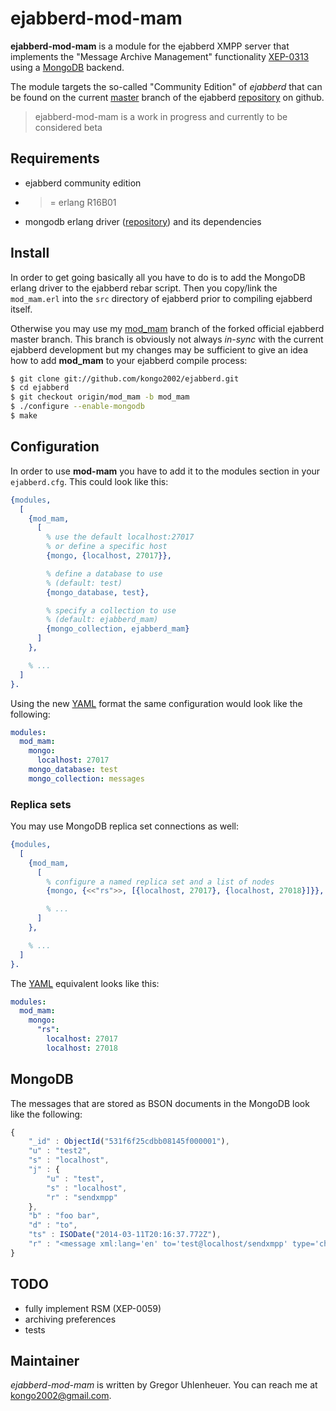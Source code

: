# ejabberd-mod-mam

**ejabberd-mod-mam** is a module for the ejabberd XMPP server that implements
the "Message Archive Management" functionality [XEP-0313][xep] using a
[MongoDB][mongo] backend.

The module targets the so-called "Community Edition" of *ejabberd* that can be
found on the current [master][master] branch of the ejabberd
[repository][master] on github.

> ejabberd-mod-mam is a work in progress and currently to be considered beta


## Requirements

* ejabberd community edition
* >= erlang R16B01
* mongodb erlang driver ([repository][driver]) and its dependencies


## Install

In order to get going basically all you have to do is to add the MongoDB erlang
driver to the ejabberd rebar script. Then you copy/link the `mod_mam.erl` into
the `src` directory of ejabberd prior to compiling ejabberd itself.

Otherwise you may use my [mod\_mam][mam-ejabberd] branch of the forked official
ejabberd master branch. This branch is obviously not always *in-sync* with the
current ejabberd development but my changes may be sufficient to give an idea
how to add **mod\_mam** to your ejabberd compile process:

``` bash
$ git clone git://github.com/kongo2002/ejabberd.git
$ cd ejabberd
$ git checkout origin/mod_mam -b mod_mam
$ ./configure --enable-mongodb
$ make
```


## Configuration

In order to use **mod-mam** you have to add it to the modules section in your
`ejabberd.cfg`. This could look like this:

``` erlang
{modules,
  [
    {mod_mam,
      [
        % use the default localhost:27017
        % or define a specific host
        {mongo, {localhost, 27017}},

        % define a database to use
        % (default: test)
        {mongo_database, test},

        % specify a collection to use
        % (default: ejabberd_mam)
        {mongo_collection, ejabberd_mam}
      ]
    },

    % ...
  ]
}.
```

Using the new [YAML][yaml] format the same configuration would look like the
following:

``` yaml
modules:
  mod_mam:
    mongo:
      localhost: 27017
    mongo_database: test
    mongo_collection: messages
```


### Replica sets

You may use MongoDB replica set connections as well:


``` erlang
{modules,
  [
    {mod_mam,
      [
        % configure a named replica set and a list of nodes
        {mongo, {<<"rs">>, [{localhost, 27017}, {localhost, 27018}]}},

        % ...
      ]
    },

    % ...
  ]
}.

```

The [YAML][yaml] equivalent looks like this:

``` yaml
modules:
  mod_mam:
    mongo:
      "rs":
        localhost: 27017
        localhost: 27018
```


## MongoDB

The messages that are stored as BSON documents in the MongoDB look like the
following:

``` javascript
{
    "_id" : ObjectId("531f6f25cdbb08145f000001"),
    "u" : "test2",
    "s" : "localhost",
    "j" : {
        "u" : "test",
        "s" : "localhost",
        "r" : "sendxmpp"
    },
    "b" : "foo bar",
    "d" : "to",
    "ts" : ISODate("2014-03-11T20:16:37.772Z"),
    "r" : "<message xml:lang='en' to='test@localhost/sendxmpp' type='chat'><body>foo bar</body><subject/></message>"
}
```


## TODO

* fully implement RSM (XEP-0059)
* archiving preferences
* tests


## Maintainer

*ejabberd-mod-mam* is written by Gregor Uhlenheuer. You can reach me at
<kongo2002@gmail.com>.


[xep]: http://xmpp.org/extensions/xep-0313.html
[mongo]: http://mongodb.org
[master]: https://github.com/processone/ejabberd/tree/master
[driver]: https://github.com/mongodb/mongodb-erlang/tree/master
[mam-ejabberd]: https://github.com/kongo2002/ejabberd/tree/mod_mam
[yaml]: http://www.yaml.org/
